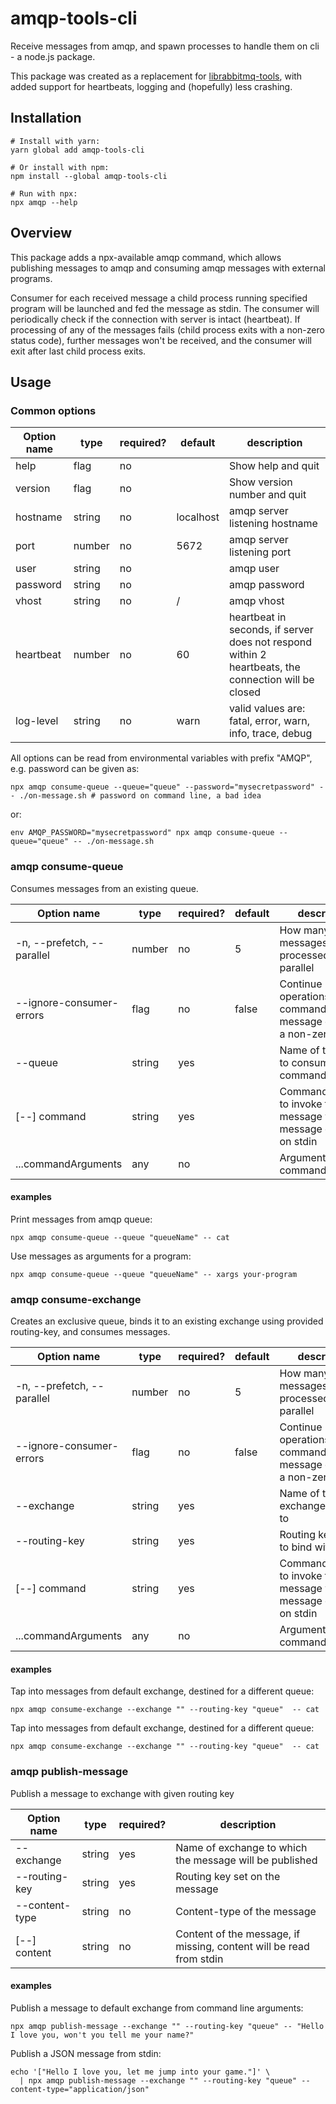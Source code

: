 # amqp-tools-cli

Receive messages from amqp, and spawn processes to handle them on cli - a node.js package.

This package was created as a replacement for [librabbitmq-tools](https://linux.die.net/man/7/librabbitmq-tools),
with added support for heartbeats, logging and (hopefully) less crashing.

## Installation
```
# Install with yarn:
yarn global add amqp-tools-cli

# Or install with npm:
npm install --global amqp-tools-cli

# Run with npx:
npx amqp --help

```

## Overview
This package adds a npx-available amqp command, which allows publishing messages to amqp and consuming amqp messages
with external programs.

Consumer for each received message a child process running specified program will be launched and fed the message as
stdin. The consumer will periodically check if the connection with server is intact (heartbeat). If processing of
any of the messages fails (child process exits with a non-zero status code), further messages won't be received, and
the consumer will exit after last child process exits.

## Usage

### Common options
 Option name  | type   | required? | default   | description
 ------------ | ------ | --------- | --------- | ---
 help         | flag   | no        |           | Show help and quit
 version      | flag   | no        |           | Show version number and quit
 hostname     | string | no        | localhost | amqp server listening hostname
 port         | number | no        | 5672      | amqp server listening port
 user         | string | no        |           | amqp user
 password     | string | no        |           | amqp password
 vhost        | string | no        | /         | amqp vhost
 heartbeat    | number | no        | 60        | heartbeat in seconds, if server does not respond within 2 heartbeats, the connection will be closed
 log-level    | string | no        | warn      | valid values are: fatal, error, warn, info, trace, debug

All options can be read from environmental variables with prefix "AMQP", e.g. password can be given as:

```
npx amqp consume-queue --queue="queue" --password="mysecretpassword" -- ./on-message.sh # password on command line, a bad idea
```

or:

```
env AMQP_PASSWORD="mysecretpassword" npx amqp consume-queue --queue="queue" -- ./on-message.sh
```

### amqp consume-queue

Consumes messages from an existing queue.

 Option name                | type   | required? | default | description
 -------------------------- | ------ | --------- | ------- | ---
 -n, --prefetch, --parallel | number | no        | 5       | How many messages can be processed in parallel
 --ignore-consumer-errors   | flag   | no        | false   | Continue operations if a command run for message exits with a non-zero status
 --queue                    | string | yes       |         | Name of the queue to consume commands from
 [--] command               | string | yes       |         | Command/program to invoke for each message with the message content on stdin
 ...commandArguments        | any    | no        |         | Arguments for the command/program


#### examples

Print messages from amqp queue:

```
npx amqp consume-queue --queue "queueName" -- cat
```

Use messages as arguments for a program:

```
npx amqp consume-queue --queue "queueName" -- xargs your-program
```

### amqp consume-exchange
Creates an exclusive queue, binds it to an existing exchange using provided routing-key, and consumes messages.

 Option name                | type   | required? | default | description
 -------------------------- | ------ | --------- | ------- | ---
 -n, --prefetch, --parallel | number | no        | 5       | How many messages can be processed in parallel
 --ignore-consumer-errors   | flag   | no        | false   | Continue operations if a command run for message exits with a non-zero status
 --exchange                 | string | yes       |         | Name of the exchange to bind to
 --routing-key              | string | yes       |         | Routing key pattern to bind with
 [--] command               | string | yes       |         | Command/program to invoke for each message with the message content on stdin
 ...commandArguments        | any    | no        |         | Arguments for the command/program

#### examples

Tap into messages from default exchange, destined for a different queue:

```
npx amqp consume-exchange --exchange "" --routing-key "queue"  -- cat
```

Tap into messages from default exchange, destined for a different queue:

```
npx amqp consume-exchange --exchange "" --routing-key "queue"  -- cat
```

### amqp publish-message

 Publish a message to exchange with given routing key

 Option name    | type   | required? | description
 -------------- | ------ | --------- | -------
 --exchange     | string | yes       | Name of exchange to which the message will be published
 --routing-key  | string | yes       | Routing key set on the message
 --content-type | string | no        | Content-type of the message
 [--] content   | string | no        | Content of the message, if missing, content will be read from stdin

#### examples

Publish a message to default exchange from command line arguments:

```
npx amqp publish-message --exchange "" --routing-key "queue" -- "Hello I love you, won't you tell me your name?"
```

Publish a JSON message from stdin:

```
echo '["Hello I love you, let me jump into your game."]' \
  | npx amqp publish-message --exchange "" --routing-key "queue" --content-type="application/json"
```
